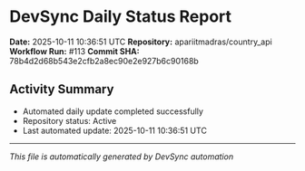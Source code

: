 # DevSync Daily Status Report

**Date:** 2025-10-11 10:36:51 UTC
**Repository:** apariitmadras/country_api
**Workflow Run:** #113
**Commit SHA:** 78b4d2d68b543e2cfb2a8ec90e2e927b6c90168b

## Activity Summary
- Automated daily update completed successfully
- Repository status: Active
- Last automated update: 2025-10-11 10:36:51 UTC

---
*This file is automatically generated by DevSync automation*
